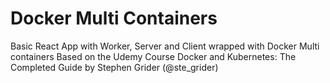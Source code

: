 # Docker Multi Containers
Basic React App with Worker, Server and Client wrapped with Docker Multi containers
Based on the Udemy Course Docker and Kubernetes: The Completed Guide by Stephen Grider (@ste_grider)
